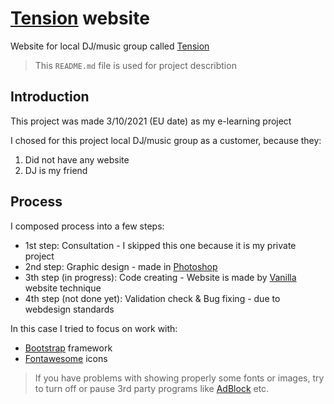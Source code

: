 # [Tension](https://filipmachala88.github.io/Tension/source/) website

Website for local DJ/music group called [Tension](https://www.facebook.com/tensionevents)

> This `README.md` file is used for project describtion

## Introduction

This project was made 3/10/2021 (EU date) as my e-learning project

I chosed for this project local DJ/music group as a customer, because they:
1. Did not have any website
2. DJ is my friend

## Process

I composed process into a few steps:

- 1st step: Consultation - I skipped this one because it is my private project
- 2nd step: Graphic design - made in [Photoshop](https://www.adobe.com/cz/products/photoshop.html)
- 3th step (in progress): Code creating - Website is made by [Vanilla](https://stackoverflow.com/questions/20836115/what-does-vanilla-mean) website technique
- 4th step (not done yet): Validation check & Bug fixing - due to webdesign standards

In this case I tried to focus on work with:
- [Bootstrap](https://getbootstrap.com/) framework
- [Fontawesome](https://fontawesome.com/) icons

<!-- 
## Result

Full properly working responsive website prepared to place on web server

Page benefits:
- Responsive webpage will be good looking in every device
- Original webpapge shouldnt be endangered by copyright
- Simple light code webpage doesnt slow server
- Good looking code can be easly used or edited by another web developer

Page negatives:
- Page is created only for presentation purpose not for marketing purpose
- Page does not have database so text is hardly possible to change
-->
> If you have problems with showing properly some fonts or images, try to turn off or pause 3rd party programs like [AdBlock](https://getadblock.com/en/) etc.
